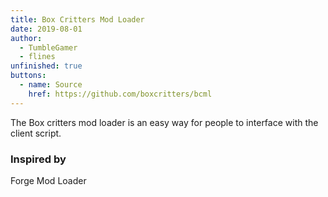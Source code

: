 ```yaml
---
title: Box Critters Mod Loader
date: 2019-08-01
author:
  - TumbleGamer
  - flines
unfinished: true
buttons:
  - name: Source
    href: https://github.com/boxcritters/bcml
---
```

The Box critters mod loader is an easy way for people to interface with the client script.

### Inspired by
Forge Mod Loader